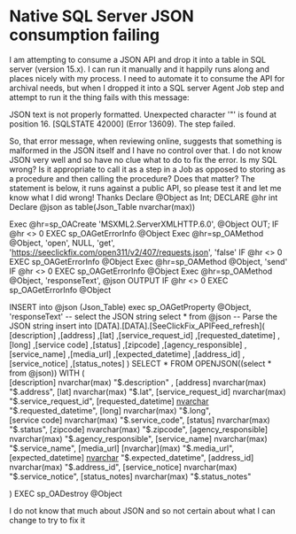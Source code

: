 
# Native SQL Server JSON consumption failing

I am attempting to consume a JSON API and drop it into a table in SQL server (version 15.x). I can run it manually and it happily runs along and places nicely with my process.
I need to automate it to consume the API for archival needs, but when I dropped it into a SQL server Agent Job step and attempt to run it the thing fails with this message:

JSON text is not properly formatted. Unexpected character '"' is found at position 16. [SQLSTATE 42000] (Error 13609).  The step failed.

So, that error message, when reviewing online, suggests that something is malformed in the JSON itself and I have no control over that. I do not know JSON very well and so have no clue what to do to fix the error.
Is my SQL wrong?
Is it appropriate to call it as a step in a Job as opposed to storing as a procedure and then calling the procedure? Does that matter?
The statement is below, it runs against a public API, so please test it and let me know what I did wrong!
Thanks
Declare @Object as Int;
DECLARE @hr  int
Declare @json as table(Json_Table nvarchar(max))

Exec @hr=sp_OACreate 'MSXML2.ServerXMLHTTP.6.0', @Object OUT;
IF @hr <> 0 EXEC sp_OAGetErrorInfo @Object
Exec @hr=sp_OAMethod @Object, 'open', NULL, 'get',
               'https://seeclickfix.com/open311/v2/407/requests.json',
                 'false'
IF @hr <> 0 EXEC sp_OAGetErrorInfo @Object
Exec @hr=sp_OAMethod @Object, 'send'
IF @hr <> 0 EXEC sp_OAGetErrorInfo @Object
Exec @hr=sp_OAMethod @Object, 'responseText', @json OUTPUT
IF @hr <> 0 EXEC sp_OAGetErrorInfo @Object

INSERT into @json (Json_Table) exec sp_OAGetProperty @Object, 'responseText'
-- select the JSON string
select * from @json 
-- Parse the JSON string
insert into [DATA].[DATA].[SeeClickFix_APIFeed_refresh](
    [description]
    ,[address]
    ,[lat]
    ,[service_request_id] 
    ,[requested_datetime] 
    ,[long]
    ,[service code] 
    ,[status] 
    ,[zipcode] 
    ,[agency_responsible] 
    ,[service_name] 
    ,[media_url] 
    ,[expected_datetime] 
    ,[address_id]
    ,[service_notice] 
    ,[status_notes]
 ) 
SELECT *  FROM OPENJSON((select * from @json))
WITH (   
     [description] nvarchar(max) "$.description"   ,
        [address]   nvarchar(max) "$.address",
        [lat]   nvarchar(max) "$.lat",
        [service_request_id]   nvarchar(max) "$.service_request_id",
        [requested_datetime]   [nvarchar](max) "$.requested_datetime",
        [long]   nvarchar(max) "$.long",    
        [service code]   nvarchar(max) "$.service_code",
        [status]   nvarchar(max) "$.status",
        [zipcode]   nvarchar(max) "$.zipcode",
        [agency_responsible]   nvarchar(max) "$.agency_responsible",
        [service_name]   nvarchar(max) "$.service_name",     
        [media_url]  [nvarchar](max) "$.media_url",
        [expected_datetime]   [nvarchar](max) "$.expected_datetime",
        [address_id]   nvarchar(max) "$.address_id",
        [service_notice]   nvarchar(max) "$.service_notice",
        [status_notes]   nvarchar(max) "$.status_notes"     

)
EXEC sp_OADestroy @Object



I do not know that much about JSON and so not certain about what I can change to try to fix it

        